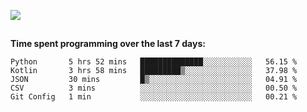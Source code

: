 [![](https://img.shields.io/badge/discord-jonatsp%234844-7289DA?logo=discord)](https://discord.com/users/239510668687048717)

##
**Time spent programming over the last 7 days:**
<!--START_SECTION:waka-->
```text
Python       5 hrs 52 mins   ██████████████░░░░░░░░░░░   56.15 % 
Kotlin       3 hrs 58 mins   █████████▒░░░░░░░░░░░░░░░   37.98 % 
JSON         30 mins         █▒░░░░░░░░░░░░░░░░░░░░░░░   04.91 % 
CSV          3 mins          ░░░░░░░░░░░░░░░░░░░░░░░░░   00.50 % 
Git Config   1 min           ░░░░░░░░░░░░░░░░░░░░░░░░░   00.21 % 
```
<!--END_SECTION:waka-->
##
